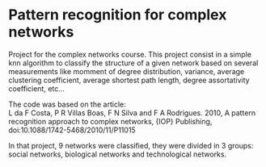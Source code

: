 # Pattern recognition for complex networks

Project for the complex networks course. This project consist in a simple knn algorithm to classify the structure of a given network based on several measurements like momment of degree distribution, variance, average clustering coefficient, average shortest path length, degree assortativity coefficient, etc...

The code was based on the article:  
 L da F Costa, P R Villas Boas, F N Silva and F A Rodrigues. 2010, A pattern recognition approach to complex networks, {IOP} Publishing, doi:10.1088/1742-5468/2010/11/P11015

 In that project, 9 networks were classified, they were divided in 3 groups: social networks, biological networks and technological networks.
